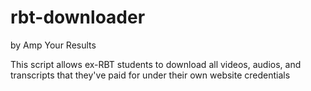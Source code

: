 # rbt-downloader
by Amp Your Results

This script allows ex-RBT students to download all videos, audios, and transcripts that they've paid for under their own website credentials
